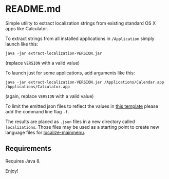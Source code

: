 README.md
=========

Simple utility to extract localization strings from existing standard OS X apps like Calculator.

To extract strings from all installed applications in `/Application`
simply launch like this:

    java -jar extract-localization-VERSION.jar


(replace `VERSION` with a valid value)

To launch just for some applications, add arguments like this:

    java -jar extract-localization-VERSION.jar /Applications/Calendar.app /Applications/Calculator.app


(again, replace `VERSION` with a valid value)

To limit the emitted json files to reflect the values in
[this template](https://github.com/maremmle/localize-mainmenu/blob/master/languages/_template.json)
please add the command line flag `-f`.

The results are placed as `.json` files in a new directory called `localizations`.
Those files may be used as a starting point to create new language files for
[localize-mainmenu](https://github.com/maremmle/localize-mainmenu).


## Requirements

Requires Java 8.


Enjoy!
